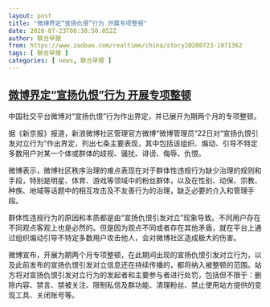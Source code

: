 ```yaml
---
layout: post
title: "微博界定“宣扬仇恨”行为 开展专项整顿"
date: 2020-07-23T06:30:50.052Z
author: 联合早报
from: https://www.zaobao.com/realtime/china/story20200723-1071362
tags: [ 联合早报 ]
categories: [ news, 联合早报 ]
---
```

<!--1595512020000-->
[微博界定“宣扬仇恨”行为 开展专项整顿](https://www.zaobao.com/realtime/china/story20200723-1071362)
------

<div>
<p>中国社交平台微博对“宣扬仇恨”行为作出界定，并已展开为期两个月的专项整顿。</p><p>据《新京报》报道，新浪微博社区管理官方微博“微博管理员”22日对“宣扬仇恨引发对立行为”作出界定，列出七条主要表现，其中包括该组织、煽动、引导不特定多数用户对某一个体或群体的歧视、骚扰、诽谤、侮辱、仇恨。</p><p>微博表示，微博社区秩序治理的难点表现在对于群体性违规行为缺少治理的规则和手段，特别是明星、体育、游戏等领域中的粉丝群体，以及在性别、动保、宗教、种族、地域等话题中的相互攻击及不友善行为的治理，缺乏必要的介入和管理手段。</p><section id="imu"><div id="dfp-ad-imu1-wrapper" class="dfp-tag-wrapper"><div id="dfp-ad-imu1" class="dfp-tag-wrapper"></div></div></section><p>群体性违规行为的原因和本质都是由“宣扬仇恨引发对立”现象导致。不同用户存在不同观点客观上也是必然的。但是因为观点不同或者存在其他矛盾，就在平台上通过组织煽动引导不特定多数用户攻击他人，会对微博社区造成极大的伤害。</p><p>微博宣布，开展为期两个月专项整顿，在此期间出现的宣扬仇恨引发对立行为，以及此前发布的宣扬仇恨引发对立信息还在持续传播的，都将纳入被整顿的范围。站方将对宣扬仇恨引发对立行为的发起者和主要参与者进行处罚，包括但不限于：删除内容、禁言、禁被关注、限制私信及群功能、清理粉丝、禁止使用站方提供的变现工具、关闭账号等。</p><div id="innity-in-post"></div><div id="dfp-ad-midarticlespecial-wrapper" class="dfp-tag-wrapper"><div id="dfp-ad-midarticlespecial" class="dfp-tag-wrapper"></div></div>
</div>
